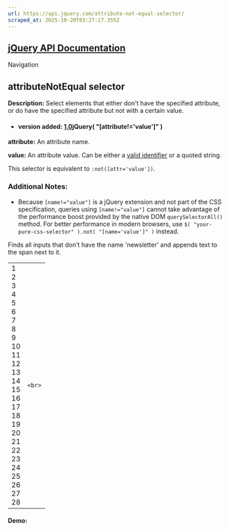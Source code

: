 ```yaml
---
url: https://api.jquery.com/attribute-not-equal-selector/
scraped_at: 2025-10-20T03:27:17.355Z
---
```


## [jQuery API Documentation](https://jquery.com/ "jQuery API Documentation")

Navigation

## attributeNotEqual selector

**Description:** Select elements that either don't have the specified attribute, or do have the specified attribute but not with a certain value.

- #### version added: [1.0](https://api.jquery.com/category/version/1.0/)jQuery( "\[attribute!='value'\]" )


**attribute:** An attribute name.

**value:** An attribute value. Can be either a [valid identifier](https://www.w3.org/TR/css3-selectors/#attribute-selectors) or a quoted string.


This selector is equivalent to `:not([attr='value'])`.

### Additional Notes:

- Because `[name!="value"]` is a jQuery extension and not part of the CSS specification, queries using `[name!="value"]` cannot take advantage of the performance boost provided by the native DOM `querySelectorAll()` method. For better performance in modern browsers, use `$( "your-pure-css-selector" ).not( "[name='value']" )` instead.


Finds all inputs that don't have the name 'newsletter' and appends text to the span next to it.

|     |     |
| --- | --- |
| 1<br>2<br>3<br>4<br>5<br>6<br>7<br>8<br>9<br>10<br>11<br>12<br>13<br>14<br>15<br>16<br>17<br>18<br>19<br>20<br>21<br>22<br>23<br>24<br>25<br>26<br>27<br>28 | ```<br>``` |

#### Demo: